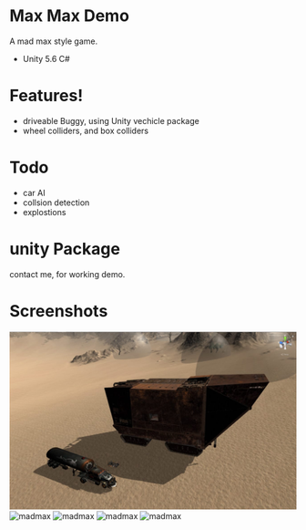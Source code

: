 # Max Max Demo

A mad max style game.

  - Unity 5.6 C#

# Features!

  - driveable Buggy, using Unity vechicle package
  - wheel colliders, and box colliders 

# Todo

  - car AI
  - collsion detection
  - explostions

# unity Package
  contact me, for working demo.
    
    
# Screenshots

![madmax](max4.jpg)
![madmax](http://www.tonymonckton.co.uk/github/2.jpg)
![madmax](http://www.tonymonckton.co.uk/github/4.jpg)
![madmax](http://www.tonymonckton.co.uk/github/5.jpg)
![madmax](http://www.tonymonckton.co.uk/github/6.jpg)


